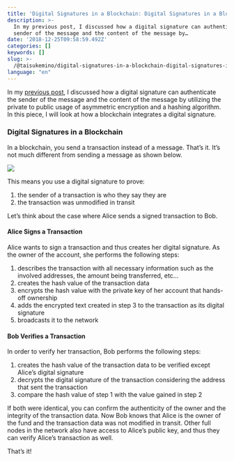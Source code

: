 ```yaml
---
title: 'Digital Signatures in a Blockchain: Digital Signatures in a Blockchain - Part 4'
description: >-
  In my previous post, I discussed how a digital signature can authenticate the
  sender of the message and the content of the message by…
date: '2018-12-25T09:58:59.492Z'
categories: []
keywords: []
slug: >-
  /@taisukemino/digital-signatures-in-a-blockchain-digital-signatures-in-a-blockchain-339f68c15975
language: "en"
---
```


In my [previous post](https://medium.com/icovo/digital-signatures-in-a-blockchain-digital-signatures-44b981b75413), I discussed how a digital signature can authenticate the sender of the message and the content of the message by utilizing the private to public usage of asymmetric encryption and a hashing algorithm. In this piece, I will look at how a blockchain integrates a digital signature.

### **Digital Signatures in a Blockchain**

In a blockchain, you send a transaction instead of a message. That’s it. It’s not much different from sending a message as shown below.

![](https://cdn-images-1.medium.com/max/800/1*n2x62TPSDebEtVwI8xOgwg.png)

This means you use a digital signature to prove:

1.  the sender of a transaction is who they say they are
2.  the transaction was unmodified in transit

Let’s think about the case where Alice sends a signed transaction to Bob.

#### **Alice Signs a Transaction**

Alice wants to sign a transaction and thus creates her digital signature. As the owner of the account, she performs the following steps:

1.  describes the transaction with all necessary information such as the involved addresses, the amount being transferred, etc…
2.  creates the hash value of the transaction data
3.  encrypts the hash value with the private key of her account that hands-off ownership
4.  adds the encrypted text created in step 3 to the transaction as its digital signature
5.  broadcasts it to the network

#### **Bob Verifies a Transaction**

In order to verify her transaction, Bob performs the following steps:

1.  creates the hash value of the transaction data to be verified except Alice’s digital signature
2.  decrypts the digital signature of the transaction considering the address that sent the transaction
3.  compare the hash value of step 1 with the value gained in step 2

If both were identical, you can confirm the authenticity of the owner and the integrity of the transaction data. Now Bob knows that Alice is the owner of the fund and the transaction data was not modified in transit. Other full nodes in the network also have access to Alice’s public key, and thus they can verify Alice’s transaction as well.

That’s it!
